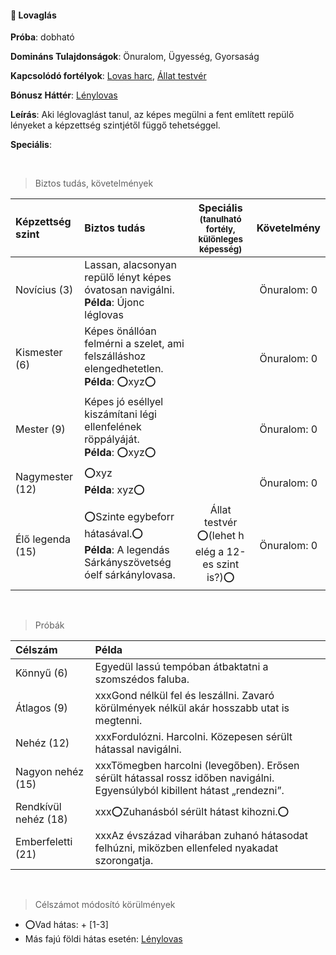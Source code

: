 #### 🔵 Lovaglás

**Próba**: dobható

**Domináns Tulajdonságok**: Önuralom, Ügyesség, Gyorsaság

**Kapcsolódó fortélyok**: [Lovas harc](../fortelyok.harci/lovas_harc.md), [Állat testvér](042_bonusz_hatterek.md#-%C3%A1llat-testv%C3%A9r)

**Bónusz Háttér**: [Lénylovas](../042_bonusz_hatterek.md#-l%C3%A9nylovas-faj-neve)

**Leírás**:  Aki léglovaglást tanul, az képes megülni a fent említett repülő lényeket a képzettség szintjétől függő tehetséggel.

**Speciális**: 

<br />

> Biztos tudás, követelmények

| Képzettség szint | Biztos tudás  | Speciális <br /> <sub>(tanulható fortély, különleges  képesség)</sub> | Követelmény |
| :----- | :----- | :-----: | :-----: |
| Novícius (3)     | Lassan, alacsonyan repülő lényt képes óvatosan navigálni.<br />**Példa**: Újonc léglovas |  | Önuralom:&nbsp;0 |
| Kismester (6)    | Képes önállóan felmérni a szelet, ami felszálláshoz elengedhetetlen.<br />**Példa**: ⭕xyz⭕ |  | Önuralom:&nbsp;0 |
| Mester (9)       | Képes jó eséllyel kiszámítani légi ellenfelének röppályáját.<br />**Példa**: ⭕xyz⭕ |  | Önuralom:&nbsp;0 |
| Nagymester (12)  | ⭕xyz <br /> **Példa**: xyz⭕ |  | Önuralom:&nbsp;0 |
| Élő legenda (15) | ⭕Szinte egybeforr hátasával.⭕<br />**Példa**: A legendás Sárkányszövetség óelf sárkánylovasa. | Állat testvér<br />⭕(lehet h elég a 12-es szint is?)⭕ | Önuralom:&nbsp;0 |

<br />

> Próbák

| Célszám | Példa  |
| :----------- | :----------- |
| Könnyű       (6)  | Egyedül lassú tempóban átbaktatni a szomszédos faluba. |
| Átlagos      (9)  |     xxxGond nélkül fel és leszállni. Zavaró körülmények nélkül akár hosszabb utat is megtenni. |
| Nehéz        (12) |     xxxFordulózni. Harcolni. Közepesen sérült hátassal navigálni. |
| Nagyon nehéz (15) |     xxxTömegben harcolni (levegőben). Erősen sérült hátassal rossz időben navigálni. Egyensúlyból kibillent hátast „rendezni”. |
| Rendkívül nehéz (18) |  xxx⭕Zuhanásból sérült hátast kihozni.⭕ |
| Emberfeletti (21) |     xxxAz évszázad viharában zuhanó hátasodat felhúzni, miközben ellenfeled nyakadat szorongatja. |

<br />

> Célszámot módosító körülmények

- ⭕Vad hátas: + [1-3]
- Más fajú földi hátas esetén: [Lénylovas](../042_bonusz_hatterek.md#-l%C3%A9nylovas-faj-neve)
